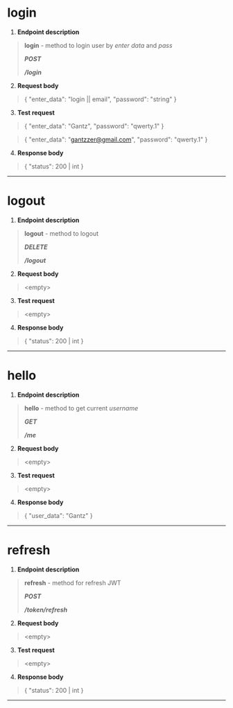 # login
1. **Endpoint description**

> __login__ - method to login user by _enter data_ and _pass_
>
> ***POST***
>
> ***/login***
2. **Request body**

> {
> "enter_data": "login || email",
> "password": "string"
> }
3. **Test request**

> {
> "enter_data": "Gantz",
> "password": "qwerty.1"
> }

> {
> "enter_data": "gantzzer@gmail.com",
> "password": "qwerty.1"
> }
4. **Response body**

> {
> "status": 200 | int
> }

---
# logout
1. **Endpoint description**

> __logout__ - method to logout
>
> ***DELETE***
>
> ***/logout***
2. **Request body**

> \<empty\>
3. **Test request**

> \<empty\>
4. **Response body**

> {
> "status": 200 | int
> }

---
# hello
1. **Endpoint description**

> __hello__ - method to get current _username_
>
> ***GET***
>
> ***/me***
2. **Request body**

> \<empty\>
3. **Test request**

> \<empty\>
4. **Response body**

> {
> "user_data": "Gantz"
> }

---
# refresh
1. **Endpoint description**

> __refresh__ - method for refresh JWT
>
> ***POST***
>
> ***/token/refresh***
2. **Request body**

> \<empty\>
3. **Test request**

> \<empty\>
4. **Response body**

> {
> "status": 200 | int
> }

---